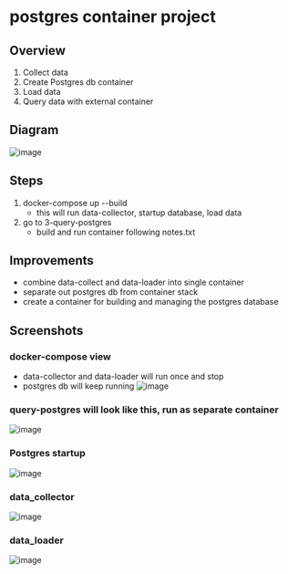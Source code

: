 # postgres container project

## Overview
1. Collect data
2. Create Postgres db container
3. Load data
4. Query data with external container

## Diagram
![image](https://github.com/user-attachments/assets/b716ee7c-58ee-4939-be89-a257b8a420ef)


## Steps
1. docker-compose up --build
    * this will run data-collector, startup database, load data
3. go to 3-query-postgres
    * build and run container following notes.txt

## Improvements
* combine data-collect and data-loader into single container
* separate out postgres db from container stack
* create a container for building and managing the postgres database

## Screenshots
### docker-compose view 
* data-collector and data-loader will run once and stop
* postgres db will keep running
![image](https://github.com/user-attachments/assets/e7fe4fac-897d-4cf1-b654-2a6b85395880)
### query-postgres will look like this, run as separate container
![image](https://github.com/user-attachments/assets/c9472c35-d7bf-4593-b123-1efddac4e0fa)

### Postgres startup
![image](https://github.com/user-attachments/assets/9d450ab4-5703-4137-8dd3-27b689ee23af)

### data_collector
![image](https://github.com/user-attachments/assets/8acc68a6-2969-4dee-b0d5-f7ba7beb2e58)

### data_loader
![image](https://github.com/user-attachments/assets/47a5b6a2-a63d-4f26-8314-ff0f4d0955c7)

